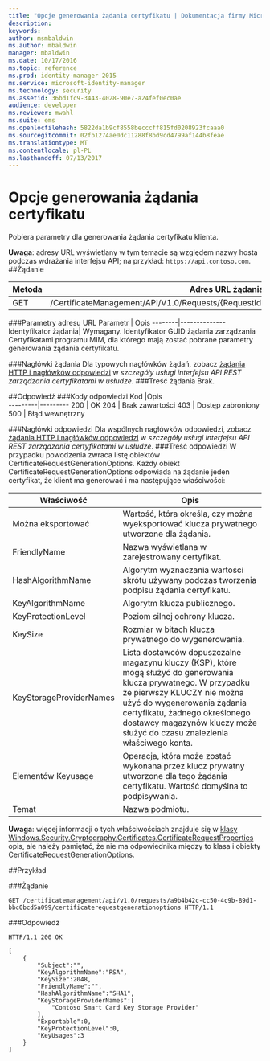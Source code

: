 ```yaml
---
title: "Opcje generowania żądania certyfikatu | Dokumentacja firmy Microsoft"
description: 
keywords: 
author: msmbaldwin
ms.author: mbaldwin
manager: mbaldwin
ms.date: 10/17/2016
ms.topic: reference
ms.prod: identity-manager-2015
ms.service: microsoft-identity-manager
ms.technology: security
ms.assetid: 36bd1fc9-3443-4028-90e7-a24fef0ec0ae
audience: developer
ms.reviewer: mwahl
ms.suite: ems
ms.openlocfilehash: 5822da1b9cf8558becccff815fd0208923fcaaa0
ms.sourcegitcommit: 02fb1274ae0dc11288f8bd9cd4799af144b8feae
ms.translationtype: MT
ms.contentlocale: pl-PL
ms.lasthandoff: 07/13/2017
---
```

# <a name="get-certificate-request-generation-options"></a>Opcje generowania żądania certyfikatu

Pobiera parametry dla generowania żądania certyfikatu klienta.

**Uwaga**: adresy URL wyświetlany w tym temacie są względem nazwy hosta podczas wdrażania interfejsu API; na przykład: `https://api.contoso.com`.
##<a name="request"></a>Żądanie


Metoda  |Adres URL żądania  
---------|---------
GET     |/CertificateManagement/API/V1.0/Requests/{RequestId}/certificaterequestgenerationoptions

###<a name="url-parameters"></a>Parametry adresu URL
Parametr | Opis
--------|--------------
Identyfikator żądania| Wymagany. Identyfikator GUID żądania zarządzania Certyfikatami programu MIM, dla którego mają zostać pobrane parametry generowania żądania certyfikatu.

###<a name="request-headers"></a>Nagłówki żądania
Dla typowych nagłówków żądań, zobacz [żądania HTTP i nagłówków odpowiedzi](certificate-management-rest-api-service-details.md#http-request-and-response-headers) w *szczegóły usługi interfejsu API REST zarządzania certyfikatami w usłudze*.
###<a name="request-body"></a>Treść żądania
Brak.


##<a name="response"></a>Odpowiedź
###<a name="response-codes"></a>Kody odpowiedzi
Kod  |Opis  
---------|---------
200 | OK
204 | Brak zawartości
403 | Dostęp zabroniony
500 | Błąd wewnętrzny

###<a name="response-headers"></a>Nagłówki odpowiedzi
Dla wspólnych nagłówków odpowiedzi, zobacz [żądania HTTP i nagłówków odpowiedzi](certificate-management-rest-api-service-details.md#http-request-and-response-headers) w *szczegóły usługi interfejsu API REST zarządzania certyfikatami w usłudze*.
###<a name="response-body"></a>Treść odpowiedzi
W przypadku powodzenia zwraca listę obiektów CertificateRequestGenerationOptions. Każdy obiekt CertificateRequestGenerationOptions odpowiada na żądanie jeden certyfikat, że klient ma generować i ma następujące właściwości:

Właściwość| Opis
--------|-----------
Można eksportować | Wartość, która określa, czy można wyeksportować klucza prywatnego utworzone dla żądania.
FriendlyName | Nazwa wyświetlana w zarejestrowany certyfikat.
HashAlgorithmName | Algorytm wyznaczania wartości skrótu używany podczas tworzenia podpisu żądania certyfikatu.
KeyAlgorithmName | Algorytm klucza publicznego.
KeyProtectionLevel | Poziom silnej ochrony klucza.
KeySize | Rozmiar w bitach klucza prywatnego do wygenerowania.
KeyStorageProviderNames | Lista dostawców dopuszczalne magazynu kluczy (KSP), które mogą służyć do generowania klucza prywatnego. W przypadku że pierwszy KLUCZY nie można użyć do wygenerowania żądania certyfikatu, żadnego określonego dostawcy magazynów kluczy może służyć do czasu znalezienia właściwego konta.
Elementów Keyusage | Operacja, która może zostać wykonana przez klucz prywatny utworzone dla tego żądania certyfikatu. Wartość domyślna to podpisywania.
Temat | Nazwa podmiotu.

**Uwaga**: więcej informacji o tych właściwościach znajduje się w [klasy Windows.Security.Cryptography.Certificates.CertificateRequestProperties](https://msdn.microsoft.com/library/windows/apps/br212079.aspx) opis, ale należy pamiętać, że nie ma odpowiednika między to klasa i obiekty CertificateRequestGenerationOptions.

##<a name="example"></a>Przykład

###<a name="request"></a>Żądanie
```
GET /certificatemanagement/api/v1.0/requests/a9b4b42c-cc50-4c9b-89d1-bbc0bcd5a099/certificaterequestgenerationoptions HTTP/1.1

```
###<a name="response"></a>Odpowiedź
```
HTTP/1.1 200 OK

[
    {
        "Subject":"",
        "KeyAlgorithmName":"RSA",
        "KeySize":2048,
        "FriendlyName":"",
        "HashAlgorithmName":"SHA1",
        "KeyStorageProviderNames":[
            "Contoso Smart Card Key Storage Provider"
        ],
        "Exportable":0,
        "KeyProtectionLevel":0,
        "KeyUsages":3
    }
]
```       
